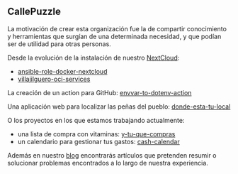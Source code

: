 ## CallePuzzle

La motivación de crear esta organización fue la de compartir conocimiento y herramientas que surgían de una determinada necesidad, y que podían ser de utilidad para otras personas.

Desde la evolución de la instalación de nuestro [NextCloud](https://nextcloud.com):
- [ansible-role-docker-nextcloud](https://github.com/CallePuzzle/ansible-role-docker-nextcloud)
- [villajilguero-oci-services](https://github.com/CallePuzzle/villajilguero-oci-services)

La creación de un action para GitHub: [envvar-to-dotenv-action](https://github.com/CallePuzzle/envvar-to-dotenv-action)

Una aplicación web para localizar las peñas del pueblo: [donde-esta-tu-local](https://github.com/CallePuzzle/donde-esta-tu-local)

O los proyectos en los que estamos trabajando actualmente:
- una lista de compra con vitaminas: [y-tu-que-compras](https://github.com/CallePuzzle/y-tu-que-compras)
- un calendario para gestionar tus gastos: [cash-calendar](https://github.com/CallePuzzle/cash-calendar)

Además en nuestro [blog](https://www.callepuzzle.com/blog) encontrarás artículos que pretenden resumir o solucionar problemas encontrados a lo largo de nuestra experiencia.
